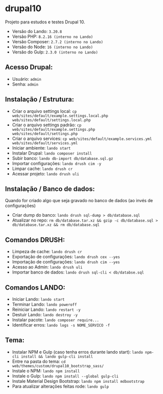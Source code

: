 # drupal10

Projeto para estudos e testes Drupal 10.

- Versão do Lando: ```3.20.8```
- Versão PHP: ```8.2.16 (interno no Lando)```
- Versão Composer: ```2.7.2 (interno no Lando)```
- Versão do Node: ```16 (interno no Lando)```
- Versão do Gulp: ```2.3.0 (interno no Lando)```

## Acesso Drupal:
- Usuário: ```admin```
- Senha: ```admin```

## Instalação / Estrutura:
- Criar o arquivo settings local: ```cp web/sites/default/example.settings.local.php web/sites/default/settings.local.php```
- Criar o arquivo settings padrão: ```cp web/sites/default/example.settings.php web/sites/default/settings.php```
- Criar o arquivo services: ```cp web/sites/default/example.services.yml web/sites/default/services.yml```
- Iniciar ambiente: ```lando start```
- Instalar Drupal: ```lando composer install```
- Subir banco: ```lando db-import db/database.sql.gz```
- Importar configurações: ```lando drush cim -y```
- Limpar cache: ```lando drush cr```
- Acessar projeto: ```lando drush uli```

## Instalação / Banco de dados:
Quando for criado algo que seja gravado no banco de dados (ao invés de configurações)
- Criar dump do banco: ```lando drush sql-dump > db/database.sql```
- Atualizar no repo: ```rm db/database.tar.xz && gzip -c db/database.sql > db/database.tar.xz && rm db/database.sql```

## Comandos DRUSH:
- Limpeza de cache: ```lando drush cr```
- Exportação de configurações: ```lando drush cex --yes```
- Importação de configurações: ```lando drush cim --yes```
- Acesso ao Admin: ```lando drush uli```
- Importar banco de dados: ```lando drush sql-cli < db/databse.sql```

## Comandos LANDO:
- Iniciar Lando: ```lando start```
- Terminar Lando: ```lando poweroff```
- Reiniciar Lando: ```lando restart -y```
- Destuir Lando: ```lando destroy -y```
- Instalar pacote: ```lando composer require...```
- Identificar erros: ```lando logs -s NOME_SERVICO -f```

## Tema:
- Instalar NPM e Gulp (caso tenha erros durante lando start): ```lando npm-cli install && lando gulp-cli install```
- Entre na pasta do tema: ```cd web/themes/custom/drupal10_bootstrap_sass/```
- Instale o NPM: ```lando npm install```
- Instale o Gulp: ```lando npm install --global gulp-cli```
- Instale Material Design Bootstrap: ```lando npm install mdbootstrap```
- Para atualizar alterações feitas rode: ```lando gulp```
